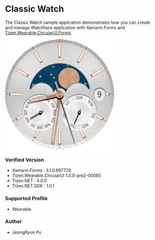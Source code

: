 # Classic Watch

The Classic Watch sample application demonstrates how you can create and manage Watchface application with Xamarin.Forms and [Tizen.Wearable.CircularUI.Forms](https://github.com/Samsung/Tizen.CircularUI).


![classicwatch_screen_shot](./screen_shot.png)


### Verified Version
* Xamarin.Forms : 3.1.0.697729
* Tizen.Wearable.CircularUI 1.0.0-pre2-00065
* Tizen.NET : 4.0.0
* Tizen.NET.SDK : 1.0.1


### Supported Profile
* Wearable


### Author
* JeongKyun Pu
